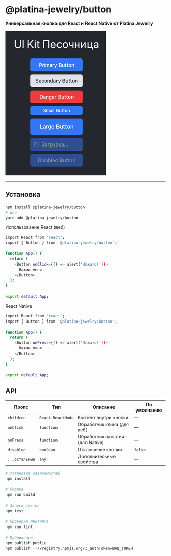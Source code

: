 # @platina-jewelry/button

**Универсальная кнопка для React и React Native от Platina Jewelry**

![Пример использования](./example.png)

---

## Установка

```bash
npm install @platina-jewelry/button
# или
yarn add @platina-jewelry/button
```

Использование
React (веб)

```bash
import React from 'react';
import { Button } from '@platina-jewelry/button';

function App() {
  return (
    <Button onClick={() => alert('Нажато!')}>
      Нажми меня
    </Button>
  );
}

export default App;

```

React Native
```bash
import React from 'react';
import { Button } from '@platina-jewelry/button';

function App() {
  return (
    <Button onPress={() => alert('Нажато!')}>
      Нажми меня
    </Button>
  );
}

export default App;
```

## API

| Пропс          | Тип               | Описание                        | По умолчанию |
| -------------- | ----------------- | ------------------------------- | ------------ |
| `children`     | `React.ReactNode` | Контент внутри кнопки           | —            |
| `onClick`      | `function`        | Обработчик клика (для веб)      | —            |
| `onPress`      | `function`        | Обработчик нажатия (для Native) | —            |
| `disabled`     | `boolean`         | Отключение кнопки               | `false`      |
| `...остальные` | `any`             | Дополнительные свойства         | —            |


```bash
# Установка зависимостей
npm install

# Сборка
npm run build

# Запуск тестов
npm test

# Проверка линтинга
npm run lint

# Публикация
npm publish public
npm publish --//registry.npmjs.org/:_authToken=ВАШ_ТОКЕН


```

